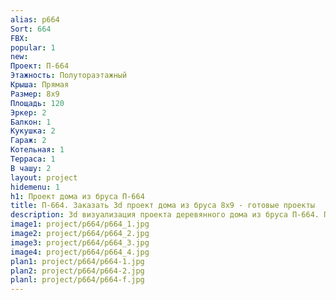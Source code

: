 ```yaml
---
alias: p664
Sort: 664
FBX: 
popular: 1
new: 
Проект: П-664
Этажность: Полутораэтажный
Крыша: Прямая
Размер: 8х9
Площадь: 120
Эркер: 2
Балкон: 1
Кукушка: 2
Гараж: 2
Котельная: 1
Терраса: 1
В чашу: 2
layout: project
hidemenu: 1
h1: Проект дома из бруса П-664
title: П-664. Заказать 3d проект дома из бруса 8х9 - готовые проекты
description: 3d визуализация проекта деревянного дома из бруса П-664. Площадь 120 м2, размер 8х9. Вы можете внести любые изменения в проект.
image1: project/p664/p664_1.jpg
image2: project/p664/p664_2.jpg
image3: project/p664/p664_3.jpg
image4: project/p664/p664_4.jpg
plan1: project/p664/p664-1.jpg
plan2: project/p664/p664-2.jpg
planl: project/p664/p664-f.jpg
---
```

